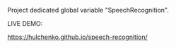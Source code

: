 Project dedicated global variable "SpeechRecognition".

LIVE DEMO:

https://hulchenko.github.io/speech-recognition/